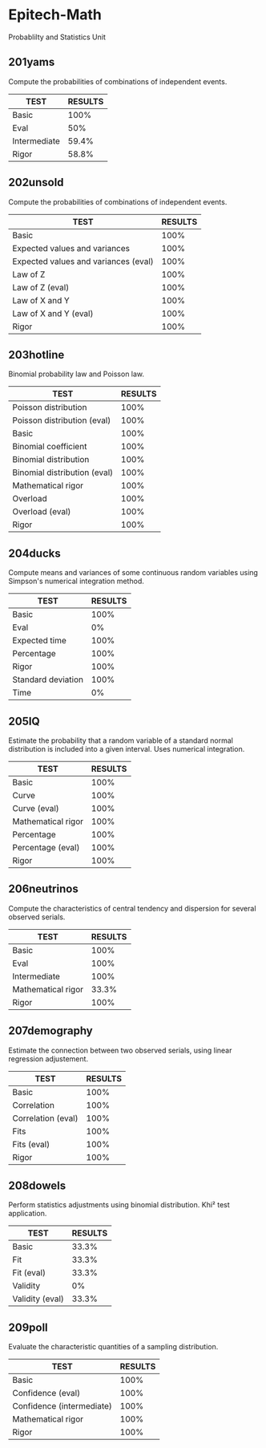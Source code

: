 # Epitech-Math
Probablilty and Statistics Unit

## 201yams
Compute the probabilities of combinations of independent events.

|TEST   | RESULTS  |
|---|---|
| Basic  | 100%  |
| Eval | 50%  |
| Intermediate | 59.4%  |
| Rigor  | 58.8%  |

## 202unsold
Compute the probabilities of combinations of independent events.

|TEST   | RESULTS  |
|---|---|
| Basic  | 100%  |
| Expected values and variances | 100%  |
| Expected values and variances (eval) | 100%  |
| Law of Z  | 100%   |
| Law of Z (eval)  | 100%   |
| Law of X and Y   | 100%   |
| Law of X and Y (eval)  | 100%   |
| Rigor  | 100%   |


## 203hotline
Binomial probability law and Poisson law.

|TEST   | RESULTS  |
|---|---|
| Poisson distribution  | 100%  |
| Poisson distribution (eval)  | 100%  |
| Basic  | 100%  |
| Binomial coefficient | 100%  |
| Binomial distribution | 100%  |
| Binomial distribution (eval) | 100%   |
| Mathematical rigor  | 100%   |
| Overload   | 100%   |
| Overload (eval)  | 100%   |
| Rigor  | 100%   |

## 204ducks
Compute means and variances of some continuous random variables using Simpson's numerical integration method.

|TEST   | RESULTS  |
|---|---|
| Basic  | 100%  |
| Eval | 0%  |
| Expected time | 100%  |
| Percentage | 100%   |
| Rigor  | 100%   |
| Standard deviation   | 100%   |
| Time  | 0%   |

## 205IQ
Estimate the probability that a random variable of a standard normal distribution is included into a given interval.
Uses numerical integration.

|TEST   | RESULTS  |
|---|---|
| Basic  | 100%  |
| Curve | 100%  |
| Curve (eval) | 100%  |
| Mathematical rigor | 100%   |
| Percentage  | 100%   |
| Percentage (eval)  | 100%   |
| Rigor   | 100%   |

## 206neutrinos
Compute the characteristics of central tendency and dispersion for several observed serials.

|TEST   | RESULTS  |
|---|---|
| Basic  | 100%  |
| Eval | 100%  |
| Intermediate | 100%  |
| Mathematical rigor | 33.3%   |
| Rigor   | 100%   |

## 207demography
Estimate the connection between two observed serials, using linear regression adjustement.

|TEST   | RESULTS  |
|---|---|
| Basic  | 100%  |
| Correlation | 100%  |
| Correlation (eval) | 100%  |
| Fits | 100%  |
| Fits (eval) | 100%  |
| Rigor   | 100%   |

## 208dowels
Perform statistics adjustments using binomial distribution.
Khi² test application.

|TEST   | RESULTS  |
|---|---|
| Basic  | 33.3%  |
| Fit | 33.3%  |
| Fit (eval) | 33.3%  |
| Validity | 0%  |
| Validity (eval) | 33.3%  |

## 209poll
Evaluate the characteristic quantities of a sampling distribution.

|TEST   | RESULTS  |
|---|---|
| Basic  | 100%  |
| Confidence (eval) | 100%  |
| Confidence (intermediate) | 100%  |
| Mathematical rigor | 100%  |
| Rigor   | 100%   |
